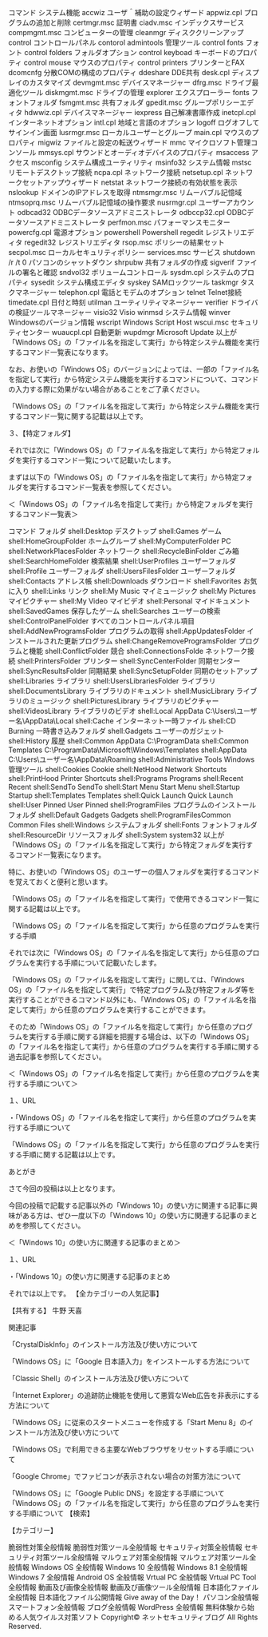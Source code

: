 コマンド	システム機能
accwiz	ユーザ＾補助の設定ウィザード
appwiz.cpl	プログラムの追加と削除
certmgr.msc	証明書
ciadv.msc	インデックスサービス
compmgmt.msc	コンピューターの管理
cleanmgr	ディスククリーンアップ
control	コントロールパネル
contorol admintools	管理ツール
control fonts	フォント
control folders	フォルダオプション
control keyboad	キーボードのプロパティ
control mouse	マウスのプロパティ
control printers	プリンターとFAX
dcomcnfg	分散COMの構成のプロパティ
ddeshare	DDE共有
desk.cpl	ディスプレイのカスタマイズ
devmgmt.msc	デバイスマネージャー
dfrg.msc	ドライブ最適化ツール
diskmgmt.msc	ドライブの管理
explorer	エクスプローラー
fonts	フォントフォルダ
fsmgmt.msc	共有フォルダ
gpedit.msc	グループポリシーエディタ
hdwwiz.cpl	デバイスマネージャー
iexpress	自己解凍書庫作成
inetcpl.cpl	インターネットオプション
intl.cpl	地域と言語のオプション
logoff	ログオフしてサインイン画面
lusrmgr.msc	ローカルユーザーとグループ
main.cpl	マウスのプロパティ
migwiz	ファイルと設定の転送ウィザード
mmc	マイクロソフト管理コンソール
mmsys.cpl	サウンドとオーディオデバイスのプロパティ
msaccess	アクセス
msconfig	システム構成ユーティリティ
msinfo32	システム情報
mstsc	リモートデスクトップ接続
ncpa.cpl	ネットワーク接続
netsetup.cpl	ネットワークセットアップウィザード
netstat	ネットワーク接続の有効状態を表示
nslookup	ドメインのIPアドレスを取得
ntmsmgr.msc	リムーバブル記憶域
ntmsoprq.msc	リムーバブル記憶域の操作要求
nusrmgr.cpl	ユーザーアカウント
odbcad32	ODBCデータソースアドミニストレータ
odbccp32.cpl	ODBCデータソースアドミニストレータ
perfmon.msc	パフォーマンスモニター
powercfg.cpl	電源オプション
powershell	Powershell
regedit	レジストリエディタ
regedit32	レジストリエディタ
rsop.msc	ポリシーの結果セット
secpol.msc	ローカルセキュリティポリシー
services.msc	サービス
shutdown /r /t 0	パソコンのシャットダウン
shrpubw	共有フォルダの作成
sigverif	ファイルの署名と確認
sndvol32	ボリュームコントロール
sysdm.cpl	システムのプロパティ
sysedit	システム構成エディタ
syskey	SAMロックツール
taskmgr	タスクマネージャー
telephon.cpl	電話とモデムのオプション
telnet	Telnet接続
timedate.cpl	日付と時刻
utilman	ユーティリティマネージャー
verifier	ドライバの検証ツールマネージャー
visio32	Visio
winmsd	システム情報
winver	Windowsのバージョン情報
wscript	Windows Script Host
wscui.msc	セキュリティセンター
wuaucpl.cpl	自動更新
wupdmgr	Microsoft Update
以上が「Windows OS」の「ファイル名を指定して実行」から特定システム機能を実行するコマンド一覧表になります。

なお、お使いの「Windows OS」のバージョンによっては、一部の「ファイル名を指定して実行」から特定システム機能を実行するコマンドについて、コマンドの入力する際に効果がない場合があることをご了承ください。

「Windows OS」の「ファイル名を指定して実行」から特定システム機能を実行するコマンド一覧に関する記載は以上です。

３、【特定フォルダ】

それでは次に「Windows OS」の「ファイル名を指定して実行」から特定フォルダを実行するコマンド一覧について記載いたします。

まずは以下の「Windows OS」の「ファイル名を指定して実行」から特定フォルダを実行するコマンド一覧表を参照してください。

＜「Windows OS」の「ファイル名を指定して実行」から特定フォルダを実行するコマンド一覧表＞

コマンド	フォルダ
shell:Desktop	デスクトップ
shell:Games	ゲーム
shell:HomeGroupFolder	ホームグループ
shell:MyComputerFolder	PC
shell:NetworkPlacesFolder	ネットワーク
shell:RecycleBinFolder	ごみ箱
shell:SearchHomeFolder	検索結果
shell:UserProfiles	ユーザーフォルダ
shell:Profile	ユーザーフォルダ
shell:UsersFilesFolder	ユーザーフォルダ
shell:Contacts	アドレス帳
shell:Downloads	ダウンロード
shell:Favorites	お気に入り
shell:Links	リンク
shell:My Music	マイミュージック
shell:My Pictures	マイピクチャー
shell:My Video	マイビデオ
shell:Personal	マイドキュメント
shell:SavedGames	保存したゲーム
shell:Searches	ユーザーの検索
shell:ControlPanelFolder	すべてのコントロールパネル項目
shell:AddNewProgramsFolder	プログラムの取得
shell:AppUpdatesFolder	インストールされた更新プログラム
shell:ChangeRemoveProgramsFolder	プログラムと機能
shell:ConflictFolder	競合
shell:ConnectionsFolde	ネットワーク接続
shell:PrintersFolder	プリンター
shell:SyncCenterFolder	同期センター
shell:SyncResultsFolder	同期結果
shell:SyncSetupFolder	同期のセットアップ
shell:Libraries	ライブラリ
shell:UsersLibrariesFolder	ライブラリ
shell:DocumentsLibrary	ライブラリのドキュメント
shell:MusicLibrary	ライブラリのミュージック
shell:PicturesLibrary	ライブラリのピクチャー
shell:VideosLibrary	ライブラリのビデオ
shell:Local AppData	C:\Users\ユーザー名\AppData\Local
shell:Cache	インターネット一時ファイル
shell:CD Burning	一時書き込みフォルダ
shell:Gadgets	ユーザーのガジェット
shell:History	履歴
shell:Common AppData	C:\ProgramData
shell:Common Templates	C:\ProgramData\Microsoft\Windows\Templates
shell:AppData	C:\Users\ユーザー名\AppData\Roaming
shell:Administrative Tools	Windows管理ツール
shell:Cookies	Cookie
shell:NetHood	Network Shortcuts
shell:PrintHood	Printer Shortcuts
shell:Programs	Programs
shell:Recent	Recent
shell:SendTo	SendTo
shell:Start Menu	Start Menu
shell:Startup	Startup
shell:Templates	Templates
shell:Quick Launch	Quick Launch
shell:User Pinned	User Pinned
shell:ProgramFiles	プログラムのインストールフォルダ
shell:Default Gadgets	Gadgets
shell:ProgramFilesCommon	Common Files
shell:Windows	システムフォルダ
shell:Fonts	フォントフォルダ
shell:ResourceDir	リソースフォルダ
shell:System	system32
以上が「Windows OS」の「ファイル名を指定して実行」から特定フォルダを実行するコマンド一覧表になります。

特に、お使いの「Windows OS」のユーザーの個人フォルダを実行するコマンドを覚えておくと便利と思います。

「Windows OS」の「ファイル名を指定して実行」で使用できるコマンド一覧に関する記載は以上です。

「Windows OS」の「ファイル名を指定して実行」から任意のプログラムを実行する手順

それでは次に「Windows OS」の「ファイル名を指定して実行」から任意のプログラムを実行する手順について記載いたします。

「Windows OS」の「ファイル名を指定して実行」に関しては、「Windows OS」の「ファイル名を指定して実行」で特定プログラム及び特定フォルダ等を実行することができるコマンド以外にも、「Windows OS」の「ファイル名を指定して実行」から任意のプログラムを実行することができます。

そのため「Windows OS」の「ファイル名を指定して実行」から任意のプログラムを実行する手順に関する詳細を把握する場合は、以下の「Windows OS」の「ファイル名を指定して実行」から任意のプログラムを実行する手順に関する過去記事を参照してください。

＜「Windows OS」の「ファイル名を指定して実行」から任意のプログラムを実行する手順について＞

１、URL

・「Windows OS」の「ファイル名を指定して実行」から任意のプログラムを実行する手順について

「Windows OS」の「ファイル名を指定して実行」から任意のプログラムを実行する手順に関する記載は以上です。

あとがき

さて今回の投稿は以上となります。

今回の投稿で記載する記事以外の「Windows 10」の使い方に関連する記事に興味がある方は、ぜひ一度以下の「Windows 10」の使い方に関連する記事のまとめを参照してください。

＜「Windows 10」の使い方に関連する記事のまとめ＞

１、URL

・「Windows 10」の使い方に関連する記事のまとめ

それでは以上です。
【全カテゴリーの人気記事】


 
【共有する】
牛野 天喜

関連記事

「CrystalDiskInfo」のインストール方法及び使い方について

「Windows OS」に「Google 日本語入力」をインストールする方法について

「Classic Shell」のインストール方法及び使い方について

「Internet Explorer」の追跡防止機能を使用して悪質なWeb広告を非表示にする方法について

「Windows OS」に従来のスタートメニューを作成する「Start Menu 8」のインストール方法及び使い方について

「Windows OS」で利用できる主要なWebブラウザをリセットする手順について

「Google Chrome」でファビコンが表示されない場合の対策方法について


「Windows OS」に「Google Public DNS」を設定する手順について
「Windows OS」の「ファイル名を指定して実行」から任意のプログラムを実行する手順について
【検索】

 
【カテゴリー】

脆弱性対策全般情報
脆弱性対策ツール全般情報
セキュリティ対策全般情報
セキュリティ対策ツール全般情報
マルウェア対策全般情報
マルウェア対策ツール全般情報
Windows OS 全般情報
Windows 10 全般情報
Windows 8.1 全般情報
Windows 7 全般情報
Android OS 全般情報
Vrtual PC 全般情報
Vrtual PC Tool 全般情報
動画及び画像全般情報
動画及び画像ツール全般情報
日本語化ファイル全般情報
日本語化ファイル公開情報
Give away of the Day！
パソコン全般情報
スマートフォン全般情報
ブログ全般情報
WordPress 全般情報
無料体験から始める人気ウイルス対策ソフト
Copyright© ネットセキュリティブログ All Rights Reserved.
